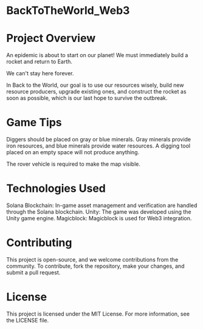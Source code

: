 # BackToTheWorld_Web3

# Project Overview
An epidemic is about to start on our planet! We must immediately build a rocket and return to Earth.

We can't stay here forever.

In Back to the World, our goal is to use our resources wisely, build new resource producers, upgrade existing ones, and construct the rocket as soon as possible, which is our last hope to survive the outbreak.

# Game Tips
Diggers should be placed on gray or blue minerals. Gray minerals provide iron resources, and blue minerals provide water resources. A digging tool placed on an empty space will not produce anything.

The rover vehicle is required to make the map visible.

# Technologies Used
Solana Blockchain: In-game asset management and verification are handled through the Solana blockchain.
Unity: The game was developed using the Unity game engine.
Magicblock: Magicblock is used for Web3 integration.

# Contributing
This project is open-source, and we welcome contributions from the community. To contribute, fork the repository, make your changes, and submit a pull request.

# License
This project is licensed under the MIT License. For more information, see the LICENSE file.
